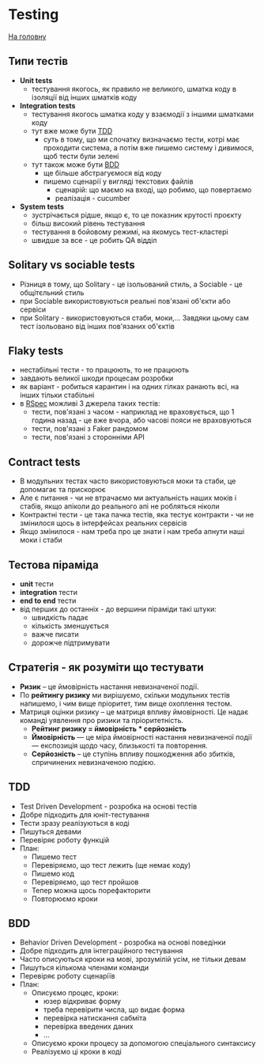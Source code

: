 # Testing
[На головну](../README.md)


## Типи тестів
* **Unit tests**
  * тестування якогось, як правило не великого, шматка коду в ізоляції від інших шматків коду
* **Integration tests**
  * тестування якогось шматка коду у взаємодії з іншими шматками коду
  * тут вже може бути [TDD](#tdd)
    * суть в тому, що ми спочатку визначаємо тести, котрі має проходити система, а потім вже пишемо систему і дивимося, щоб тести були зелені
  * тут також може бути [BDD](#bdd)
    * ще більше абстрагуємося від коду
    * пишемо сценарії у вигляді текстових файлів
      * сценарій: що маємо на вході, що робимо, що повертаємо
      * реалізація - cucumber
* **System tests**
  * зустрічається рідше, якщо є, то це показник крутості проєкту
  * більш високий рівень тестування
  * тестування в бойовому режимі, на якомусь тест-кластері
  * швидше за все - це робить QA відділ


## Solitary vs sociable tests
  * Різниця в тому, що Solitary - це ізольований стиль, а Sociable - це общітєльний стиль
  * при Sociable використовуються реальні пов'язані об'єкти або сервіси
  * при Solitary - використовуються стаби, моки,... Завдяки цьому сам тест ізольовано від інших пов'язаних об'єктів


## Flaky tests
* нестабільні тести - то працюють, то не працюють
* завдають великої шкоди процесам розробки
* як варіант - робиться карантин і на одних гілках ранають всі, на інших тільки стабільні
* в [RSpec](/docs/ruby/rspec.md) можливі 3 джерела таких тестів:
  * тести, пов'язані з часом - наприклад не враховується, що 1 година назад - це вже вчора, або часові пояси не враховуються
  * тести, пов'язані з Faker рандомом
  * тести, пов'язані з сторонніми API


## Contract tests
* В модульних тестах часто використовуються моки та стаби, це допомагає та прискорює
* Але є питання - чи не втрачаємо ми актуальність наших моків і стабів, якщо апіколи до реального апі не робляться ніколи
* Контрактні тести - це така пачка тестів, яка тестує контракти - чи не змінилося щось в інтерфейсах реальних сервісів
* Якщо змінилося - нам треба про це знати і нам треба апнути наші моки і стаби


## Тестова піраміда
* **unit** тести
* **integration** тести
* **end to end** тести
* від перших до останніх - до вершини піраміди такі штуки:
  * швидкість падає
  * кількість зменшується
  * важче писати
  * дорожче підтримувати


## Стратегія - як розуміти що тестувати
* **Ризик** – це ймовірність настання невизначеної події.
* По **рейтингу ризику** ми вирішуємо, скільки модульних тестів напишемо, і чим вище пріоритет, тим вище охоплення тестом.
* Матриця оцінки ризику – це матриця впливу ймовірності. Це надає команді уявлення про ризики та пріоритетність.
  * **Рейтинг ризику = ймовірність * серйозність**
  * **Ймовірність** — це міра ймовірності настання невизначеної події — експозиція щодо часу, близькості та повторення.
  * **Серйозність** – це ступінь впливу пошкодження або збитків, спричинених невизначеною подією.


## TDD
* Test Driven Development - розробка на основі тестів
* Добре підходить для юніт-тестування
* Тести зразу реалізуються в коді
* Пишуться девами
* Перевіряє роботу функцій
* План:
  * Пишемо тест
  * Перевіряємо, що тест лежить (ще немає коду)
  * Пишемо код
  * Перевіряємо, що тест пройшов
  * Тепер можна щось порефакторити
  * Повторюємо кроки


## BDD
* Behavior Driven Development - розробка на основі поведінки
* Добре підходить для інтеграційного тестування
* Часто описуються кроки на мові, зрозумілій усім, не тільки девам
* Пишуться кількома членами команди
* Перевіряє роботу сценаріїв
* План:
  * Описуємо процес, кроки:
    * юзер відкриває форму
    * треба перевірити числа, що видає форма
    * перевірка натискання сабміта
    * перевірка введених даних
    * ...
  * Описуємо кроки процесу за допомогою спеціального синтаксису
  * Реалізуємо ці кроки в коді
